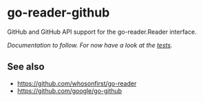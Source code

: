 # go-reader-github

GitHub and GitHub API support for the go-reader.Reader interface.

_Documentation to follow. For now have a look at the [tests](tests)._

## See also

* https://github.com/whosonfirst/go-reader
* https://github.com/google/go-github
